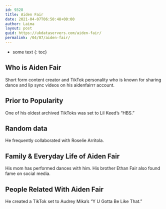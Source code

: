 ```yaml
---
id: 9328
title: Aiden Fair
date: 2021-04-07T06:50:48+00:00
author: Laima
layout: post
guid: https://ukdataservers.com/aiden-fair/
permalink: /04/07/aiden-fair/
---
```


* some text
{: toc}


## Who is Aiden Fair
                  
                  
                  
Short form content creator and TikTok personality who is known for sharing dance and lip sync videos on his aidenfairrr account. 
                  
              
            
              
            
                
                
                
## Prior to Popularity
                  
                  
                  
One of his oldest archived TikToks was set to Lil Keed&#8217;s &#8220;HBS.&#8221;
                  
              
            
              
            
                
                
                
## Random data
                  
                  
                  
He frequently collaborated with Roselie Arritola. 
                  
              
            
              
            
                
                
                
## Family & Everyday Life of Aiden Fair
                  
                  
                  
His mom has performed dances with him. His brother Ethan Fair also found fame on social media. 
                  
              
            
              
            
                
                
                
## People Related With Aiden Fair
                  
                  
                  
He created a TikTok set to Audrey Mika&#8217;s &#8220;Y U Gotta Be Like That.&#8221; 
                  
              
            
              
            
                
              
            
              
              
            
            
              
            
          
          
          